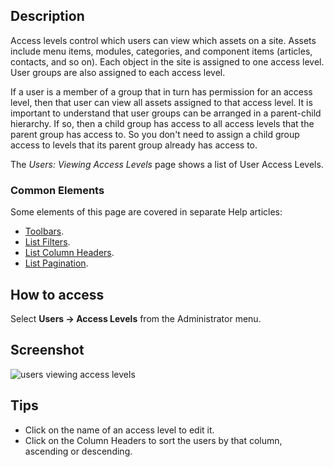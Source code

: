 <!-- Filename: Help4.x:Users:_Viewing_Access_Levels / Display title: Users: Viewing Access Levels -->

## Description

Access levels control which users can view which assets on a site.
Assets include menu items, modules, categories, and component items
(articles, contacts, and so on). Each object in the site is assigned to
one access level. User groups are also assigned to each access level.

If a user is a member of a group that in turn has permission for an
access level, then that user can view all assets assigned to that
access level. It is important to understand that user groups can be
arranged in a parent-child hierarchy. If so, then a child group has
access to all access levels that the parent group has access to. So you
don't need to assign a child group access to levels that its parent
group already has access to.

The *Users: Viewing Access Levels* page shows a list of User Access Levels.

### Common Elements

Some elements of this page are covered in separate Help articles:

* [Toolbars](jdocmanual?article=help/common-elements/toolbars).
* [List Filters](jdocmanual?article=help/common-elements/list-filters).
* [List Column Headers](jdocmanual?article=help/common-elements/list-column-headers).
* [List Pagination](jdocmanual?article=help/common-elements/list-pagination).

## How to access

Select **Users → Access Levels** from the Administrator menu.

## Screenshot

![users viewing access levels](../../../en/images/users/users-viewing-access-levels.png)

## Tips

- Click on the name of an access level to edit it.
- Click on the Column Headers to sort the users by that column,
  ascending or descending.
